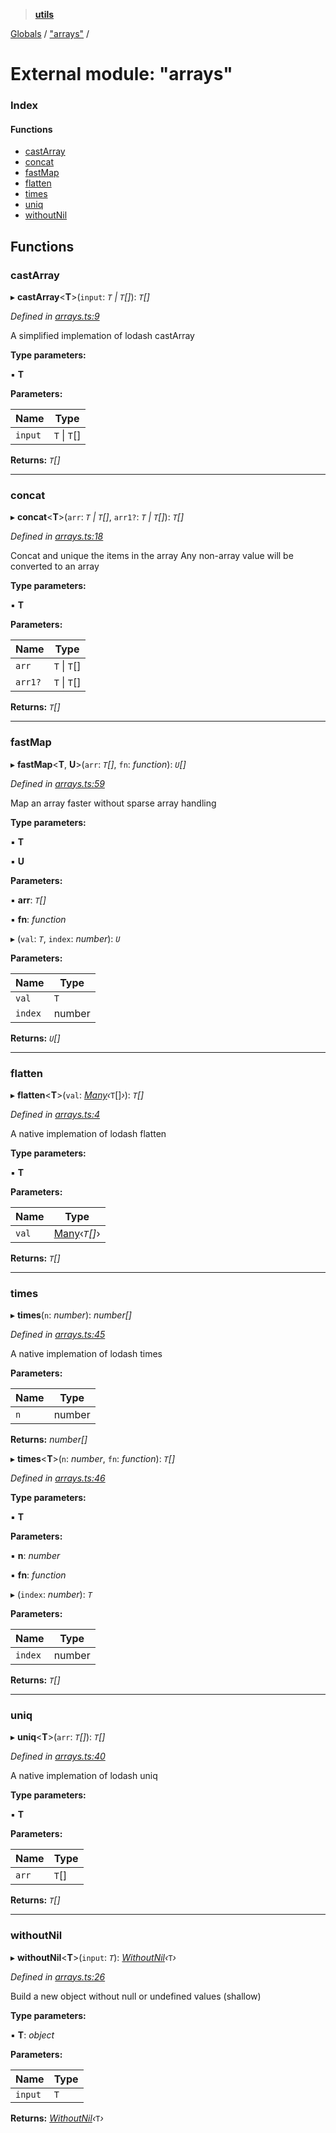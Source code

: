 > **[utils](../README.md)**

[Globals](../README.md) / ["arrays"](_arrays_.md) /

# External module: "arrays"

### Index

#### Functions

* [castArray](_arrays_.md#castarray)
* [concat](_arrays_.md#concat)
* [fastMap](_arrays_.md#fastmap)
* [flatten](_arrays_.md#flatten)
* [times](_arrays_.md#times)
* [uniq](_arrays_.md#uniq)
* [withoutNil](_arrays_.md#withoutnil)

## Functions

###  castArray

▸ **castArray**<**T**>(`input`: *`T` | `T`[]*): *`T`[]*

*Defined in [arrays.ts:9](https://github.com/terascope/teraslice/tree/683dac73cdbcf5a70581ac5c9ea14ddddf69eb91/packages/utils/arrays.ts#L9)*

A simplified implemation of lodash castArray

**Type parameters:**

▪ **T**

**Parameters:**

Name | Type |
------ | ------ |
`input` | `T` \| `T`[] |

**Returns:** *`T`[]*

___

###  concat

▸ **concat**<**T**>(`arr`: *`T` | `T`[]*, `arr1?`: *`T` | `T`[]*): *`T`[]*

*Defined in [arrays.ts:18](https://github.com/terascope/teraslice/tree/683dac73cdbcf5a70581ac5c9ea14ddddf69eb91/packages/utils/arrays.ts#L18)*

Concat and unique the items in the array
Any non-array value will be converted to an array

**Type parameters:**

▪ **T**

**Parameters:**

Name | Type |
------ | ------ |
`arr` | `T` \| `T`[] |
`arr1?` | `T` \| `T`[] |

**Returns:** *`T`[]*

___

###  fastMap

▸ **fastMap**<**T**, **U**>(`arr`: *`T`[]*, `fn`: *function*): *`U`[]*

*Defined in [arrays.ts:59](https://github.com/terascope/teraslice/tree/683dac73cdbcf5a70581ac5c9ea14ddddf69eb91/packages/utils/arrays.ts#L59)*

Map an array faster without sparse array handling

**Type parameters:**

▪ **T**

▪ **U**

**Parameters:**

▪ **arr**: *`T`[]*

▪ **fn**: *function*

▸ (`val`: *`T`*, `index`: *number*): *`U`*

**Parameters:**

Name | Type |
------ | ------ |
`val` | `T` |
`index` | number |

**Returns:** *`U`[]*

___

###  flatten

▸ **flatten**<**T**>(`val`: *[Many](../interfaces/_interfaces_.many.md)‹*`T`[]*›*): *`T`[]*

*Defined in [arrays.ts:4](https://github.com/terascope/teraslice/tree/683dac73cdbcf5a70581ac5c9ea14ddddf69eb91/packages/utils/arrays.ts#L4)*

A native implemation of lodash flatten

**Type parameters:**

▪ **T**

**Parameters:**

Name | Type |
------ | ------ |
`val` | [Many](../interfaces/_interfaces_.many.md)‹*`T`[]*› |

**Returns:** *`T`[]*

___

###  times

▸ **times**(`n`: *number*): *number[]*

*Defined in [arrays.ts:45](https://github.com/terascope/teraslice/tree/683dac73cdbcf5a70581ac5c9ea14ddddf69eb91/packages/utils/arrays.ts#L45)*

A native implemation of lodash times

**Parameters:**

Name | Type |
------ | ------ |
`n` | number |

**Returns:** *number[]*

▸ **times**<**T**>(`n`: *number*, `fn`: *function*): *`T`[]*

*Defined in [arrays.ts:46](https://github.com/terascope/teraslice/tree/683dac73cdbcf5a70581ac5c9ea14ddddf69eb91/packages/utils/arrays.ts#L46)*

**Type parameters:**

▪ **T**

**Parameters:**

▪ **n**: *number*

▪ **fn**: *function*

▸ (`index`: *number*): *`T`*

**Parameters:**

Name | Type |
------ | ------ |
`index` | number |

**Returns:** *`T`[]*

___

###  uniq

▸ **uniq**<**T**>(`arr`: *`T`[]*): *`T`[]*

*Defined in [arrays.ts:40](https://github.com/terascope/teraslice/tree/683dac73cdbcf5a70581ac5c9ea14ddddf69eb91/packages/utils/arrays.ts#L40)*

A native implemation of lodash uniq

**Type parameters:**

▪ **T**

**Parameters:**

Name | Type |
------ | ------ |
`arr` | `T`[] |

**Returns:** *`T`[]*

___

###  withoutNil

▸ **withoutNil**<**T**>(`input`: *`T`*): *[WithoutNil](_interfaces_.md#withoutnil)‹*`T`*›*

*Defined in [arrays.ts:26](https://github.com/terascope/teraslice/tree/683dac73cdbcf5a70581ac5c9ea14ddddf69eb91/packages/utils/arrays.ts#L26)*

Build a new object without null or undefined values (shallow)

**Type parameters:**

▪ **T**: *object*

**Parameters:**

Name | Type |
------ | ------ |
`input` | `T` |

**Returns:** *[WithoutNil](_interfaces_.md#withoutnil)‹*`T`*›*